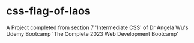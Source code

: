 # css-flag-of-laos
A Project completed from section 7 'Intermediate CSS' of Dr Angela Wu's Udemy Bootcamp 'The Complete 2023 Web Development Bootcamp'
